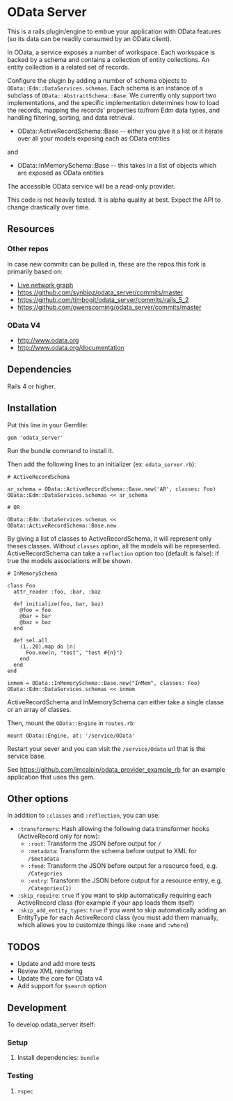 # OData Server

This is a rails plugin/engine to embue your application with OData features (so its data can be readily
consumed by an OData client).

In OData, a service exposes a number of workspace. Each workspace is backed by a schema and contains
a collection of entity collections. An entity collection is a related set of records.

Configure the plugin by adding a number of schema objects to `OData::Edm::DataServices.schemas`. Each
schema is an instance of a subclass of `OData::AbstractSchema::Base`. We currently only support two
implementations, and the specific implementation determines how to load the records, mapping the
records' properties to/from Edm data types, and handling filtering, sorting, and data retrieval.

- OData::ActiveRecordSchema::Base -- either you give it a list or it iterate over all your models exposing each as OData entities

and

- OData::InMemorySchema::Base -- this takes in a list of objects which are exposed as OData entities

The accessible OData service will be a read-only provider.

This code is not heavily tested.  It is alpha quality at best. Expect the API to change drastically over time.

## Resources

### Other repos

In case new commits can be pulled in, these are the repos this fork is primarily based on:
- [Live network graph](https://github.com/synbioz/odata_server/network)
- https://github.com/synbioz/odata_server/commits/master
- https://github.com/timbogit/odata_server/commits/rails_5_2
- https://github.com/owenscorning/odata_server/commits/master

### OData V4

* http://www.odata.org
* http://www.odata.org/documentation

## Dependencies

Rails 4 or higher.

## Installation

Put this line in your Gemfile:

```
gem 'odata_server'
```

Run the bundle command to install it.

Then add the following lines to an initializer (ex: `odata_server.rb`):

```
# ActiveRecordSchema

ar_schema = OData::ActiveRecordSchema::Base.new('AR', classes: Foo)
OData::Edm::DataServices.schemas << ar_schema

# OR

OData::Edm::DataServices.schemas << OData::ActiveRecordSchema::Base.new
```

By giving a list of classes to ActiveRecordSchema, it will represent only theses classes. Without `classes` option, all the models will be represented.
ActiveRecordSchema can take a `reflection` option too (default is false): if true the models associations will be shown.

```
# InMemorySchema

class Foo
  attr_reader :foo, :bar, :baz

  def initialize(foo, bar, baz)
    @foo = foo
    @bar = bar
    @baz = baz
  end

  def sel.all
    (1..20).map do |n|
      Foo.new(n, "test", "test #{n}")
    end
  end
end

inmem = OData::InMemorySchema::Base.new("InMem", classes: Foo)
OData::Edm::DataServices.schemas << inmem
```

ActiveRecordSchema and InMemorySchema can either take a single classe or an array of classes.

Then, mount the `OData::Engine` in `routes.rb`:

```
mount OData::Engine, at: '/service/OData'
```

Restart your sever and you can visit the `/service/Odata` url that is the service base.

See https://github.com/lmcalpin/odata_provider_example_rb for an example application that
uses this gem.

## Other options

In addition to `:classes` and `:reflection`, you can use:

- `:transformers`: Hash allowing the following data transformer hooks (ActiveRecord only for now):
    - `:root`: Transform the JSON before output for `/`
    - `:metadata`: Transform the schema before output to XML for `/$metadata`
    - `:feed`: Transform the JSON before output for a resource feed, e.g. `/Categories`
    - `:entry`: Transform the JSON before output for a resource entry, e.g. `/Categories(1)`
- `:skip_require`: `true` if you want to skip automatically requiring each ActiveRecord class (for example if your app loads them itself)
- `:skip_add_entity_types`: `true` if you want to skip automatically adding an EntityType for each ActiveRecord class (you must add them manually, which allows you to customize things like `:name` and `:where`)

## TODOS

* Update and add more tests
* Review XML rendering
* Update the core for OData v4
* Add support for `$search` option

## Development

To develop odata_server itself:

### Setup

1. Install dependencies: `bundle`

### Testing

1. `rspec`
